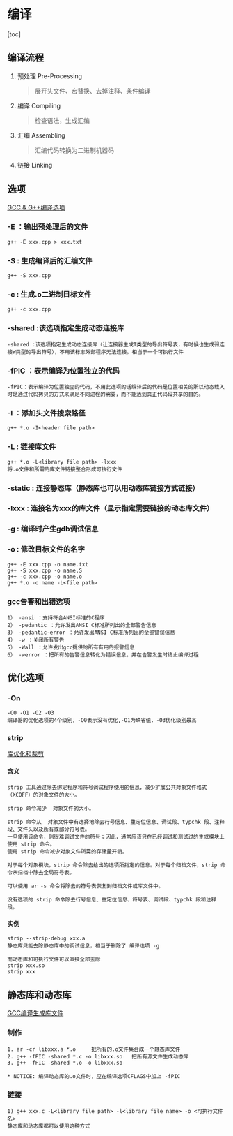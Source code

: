 
# 编译
[toc]
## 编译流程
1. 预处理 Pre-Processing 
   > 展开头文件、宏替换、去掉注释、条件编译 
2. 编译 Compiling
   > 检查语法，生成汇编 
3. 汇编 Assembling
   > 汇编代码转换为二进制机器码 
4. 链接 Linking
## 选项
[GCC & G++编译选项](https://blog.csdn.net/euyy1029/article/details/83028738)
### -E ：输出预处理后的文件
    g++ -E xxx.cpp > xxx.txt
### -S : 生成编译后的汇编文件
    g++ -S xxx.cpp
### -c : 生成.o二进制目标文件
    g++ -c xxx.cpp
### -shared :该选项指定生成动态连接库
    -shared :该选项指定生成动态连接库（让连接器生成T类型的导出符号表，有时候也生成弱连接W类型的导出符号），不用该标志外部程序无法连接。相当于一个可执行文件
### -fPIC ：表示编译为位置独立的代码
    -fPIC：表示编译为位置独立的代码，不用此选项的话编译后的代码是位置相关的所以动态载入时是通过代码拷贝的方式来满足不同进程的需要，而不能达到真正代码段共享的目的。
### -I ：添加头文件搜索路径
    g++ *.o -I<header file path>
### -L : 链接库文件
    g++ *.o -L<library file path> -lxxx
    将.o文件和所需的库文件链接整合形成可执行文件
### -static : 连接静态库（静态库也可以用动态库链接方式链接）
### -lxxx : 连接名为xxx的库文件（显示指定需要链接的动态库文件）
### -g : 编译时产生gdb调试信息
### -o : 修改目标文件的名字
    g++ -E xxx.cpp -o name.txt
    g++ -S xxx.cpp -o name.S
    g++ -c xxx.cpp -o name.o
    g++ *.o -o name -L<file path>
### gcc告警和出错选项
    1） -ansi ：支持符合ANSI标准的C程序
    2） -pedantic ：允许发出ANSI C标准所列出的全部警告信息
    3） -pedantic-error ：允许发出ANSI C标准所列出的全部错误信息
    4） -w ：关闭所有警告
    5） -Wall ：允许发出gcc提供的所有有用的报警信息
    6） -werror ：把所有的告警信息转化为错误信息，并在告警发生时终止编译过程
## 优化选项
### -On
    -O0 -O1 -O2 -O3 
    编译器的优化选项的4个级别，-O0表示没有优化,-O1为缺省值，-O3优化级别最高
### strip
[库优化和裁剪](https://zhuanlan.zhihu.com/p/72475595)
#### 含义
    strip 工具通过除去绑定程序和符号调试程序使用的信息，减少扩展公共对象文件格式（XCOFF）的对象文件的大小。

    strip 命令减少  对象文件的大小。

    strip 命令从  对象文件中有选择地除去行号信息、重定位信息、调试段、typchk 段、注释段、文件头以及所有或部分符号表。
    一旦使用该命令，则很难调试文件的符号；因此，通常应该只在已经调试和测试过的生成模块上使用 strip 命令。
    使用 strip 命令减少对象文件所需的存储量开销。

    对于每个对象模块，strip 命令除去给出的选项所指定的信息。对于每个归档文件，strip 命令从归档中除去全局符号表。

    可以使用 ar -s 命令将除去的符号表恢复到归档文件或库文件中。

    没有选项的 strip 命令除去行号信息、重定位信息、符号表、调试段、typchk 段和注释段。
#### 实例
    strip --strip-debug xxx.a
    静态库只能去除静态库中的调试信息，相当于删除了 编译选项 -g
    
    而动态库和可执行文件可以直接全部去除
    strip xxx.so
    strip xxx
## 静态库和动态库
[GCC编译生成库文件](https://www.cnblogs.com/fnlingnzb-learner/p/8059251.html)
### 制作
    1. ar -cr libxxx.a *.o     把所有的.o文件集合成一个静态库文件
    2. g++ -fPIC -shared *.c -o libxxx.so   把所有源文件生成动态库
    3. g++ -fPIC -shared *.o -o libxxx.so 
    
    * NOTICE: 编译动态库的.o文件时，应在编译选项CFLAGS中加上 -fPIC
    
### 链接
    1) g++ xxx.c -L<library file path> -l<library file name> -o <可执行文件名>
    静态库和动态库都可以使用这种方式
    

